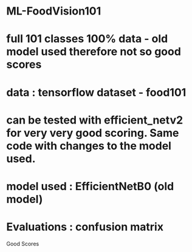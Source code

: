 # ML-FoodVision101
# full 101 classes 100% data - old model used therefore not so good scores

# data : tensorflow dataset - food101

# can be tested with efficient_netv2 for very very good scoring. Same code with changes to the model used. 

# model used : EfficientNetB0 (old model)

# Evaluations : confusion matrix

Good Scores
